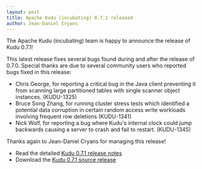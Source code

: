 ```yaml
---
layout: post
title: Apache Kudu (incubating) 0.7.1 released
author: Jean-Daniel Cryans
---
```

The Apache Kudu (incubating) team is happy to announce the release of Kudu
0.7.1!

This latest release fixes several bugs found during and after the release
of 0.7.0. Special thanks are due to several community users who reported
bugs fixed in this release:
<!--more-->

* Chris George, for reporting a critical bug in the Java client preventing it from scanning large partitioned tables with single scanner object instances. (KUDU-1325)
* Bruce Song Zhang, for running cluster stress tests which identified a potential data corruption in certain random access write workloads involving frequent row deletions (KUDU-1341)
* Nick Wolf, for reporting a bug where Kudu's internal clock could jump backwards causing a server to crash and fail to restart. (KUDU-1345)

Thanks again to Jean-Daniel Cryans for managing this release!

* Read the detailed [Kudu 0.7.1 release notes](http://kudu.apache.org/releases/0.7.1/docs/release_notes.html)
* Download the [Kudu 0.7.1 source release](http://kudu.apache.org/releases/0.7.1/)
